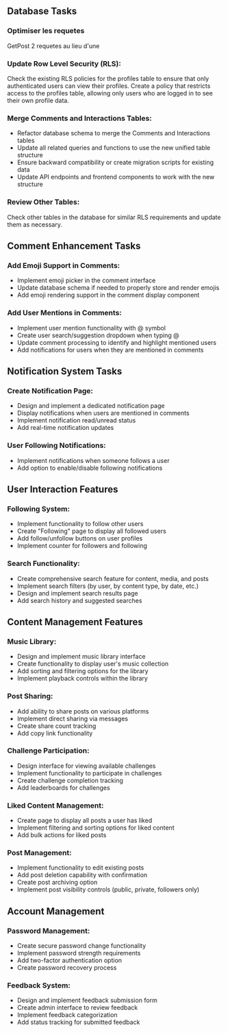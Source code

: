 ## Database Tasks

### Optimiser les requetes
GetPost 2 requetes au lieu d'une

### Update Row Level Security (RLS):
Check the existing RLS policies for the profiles table to ensure that only authenticated users can view their profiles.
Create a policy that restricts access to the profiles table, allowing only users who are logged in to see their own profile data.

### Merge Comments and Interactions Tables:
- Refactor database schema to merge the Comments and Interactions tables
- Update all related queries and functions to use the new unified table structure
- Ensure backward compatibility or create migration scripts for existing data
- Update API endpoints and frontend components to work with the new structure

### Review Other Tables:
Check other tables in the database for similar RLS requirements and update them as necessary.

## Comment Enhancement Tasks

### Add Emoji Support in Comments:
- Implement emoji picker in the comment interface
- Update database schema if needed to properly store and render emojis
- Add emoji rendering support in the comment display component

### Add User Mentions in Comments:
- Implement user mention functionality with @ symbol
- Create user search/suggestion dropdown when typing @
- Update comment processing to identify and highlight mentioned users
- Add notifications for users when they are mentioned in comments

## Notification System Tasks

### Create Notification Page:
- Design and implement a dedicated notification page
- Display notifications when users are mentioned in comments
- Implement notification read/unread status
- Add real-time notification updates

### User Following Notifications:
- Implement notifications when someone follows a user
- Add option to enable/disable following notifications

## User Interaction Features

### Following System:
- Implement functionality to follow other users
- Create "Following" page to display all followed users
- Add follow/unfollow buttons on user profiles
- Implement counter for followers and following

### Search Functionality:
- Create comprehensive search feature for content, media, and posts
- Implement search filters (by user, by content type, by date, etc.)
- Design and implement search results page
- Add search history and suggested searches

## Content Management Features

### Music Library:
- Design and implement music library interface
- Create functionality to display user's music collection
- Add sorting and filtering options for the library
- Implement playback controls within the library

### Post Sharing:
- Add ability to share posts on various platforms
- Implement direct sharing via messages
- Create share count tracking
- Add copy link functionality

### Challenge Participation:
- Design interface for viewing available challenges
- Implement functionality to participate in challenges
- Create challenge completion tracking
- Add leaderboards for challenges

### Liked Content Management:
- Create page to display all posts a user has liked
- Implement filtering and sorting options for liked content
- Add bulk actions for liked posts

### Post Management:
- Implement functionality to edit existing posts
- Add post deletion capability with confirmation
- Create post archiving option
- Implement post visibility controls (public, private, followers only)

## Account Management

### Password Management:
- Create secure password change functionality
- Implement password strength requirements
- Add two-factor authentication option
- Create password recovery process

### Feedback System:
- Design and implement feedback submission form
- Create admin interface to review feedback
- Implement feedback categorization
- Add status tracking for submitted feedback
